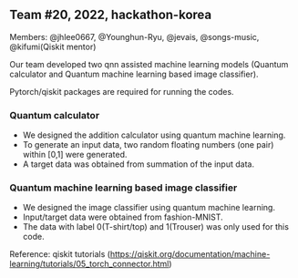 ## Team #20, 2022, hackathon-korea

Members: @jhlee0667, @Younghun-Ryu, @jevais, @songs-music, @kifumi(Qiskit mentor)


Our team developed two qnn assisted machine learning models (Quantum calculator and Quantum machine learning based image classifier).

Pytorch/qiskit packages are required for running the codes.

### Quantum calculator

- We designed the addition calculator using quantum machine learning.
- To generate an input data, two random floating numbers (one pair) within [0,1] were generated.
- A target data was obtained from summation of the input data.


### Quantum machine learning based image classifier 
- We designed the image classifier using quantum machine learning.
- Input/target data were obtained from fashion-MNIST.
- The data with label 0(T-shirt/top) and 1(Trouser) was only used for this code.

Reference: qiskit tutorials (https://qiskit.org/documentation/machine-learning/tutorials/05_torch_connector.html)
